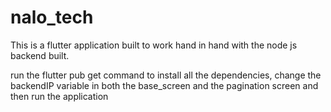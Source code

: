 # nalo_tech
 This is a flutter application built to work hand in hand with the node js backend built.

run the flutter pub get command to install all the dependencies, change the backendIP variable in both the base_screen and the pagination screen and then run the application

